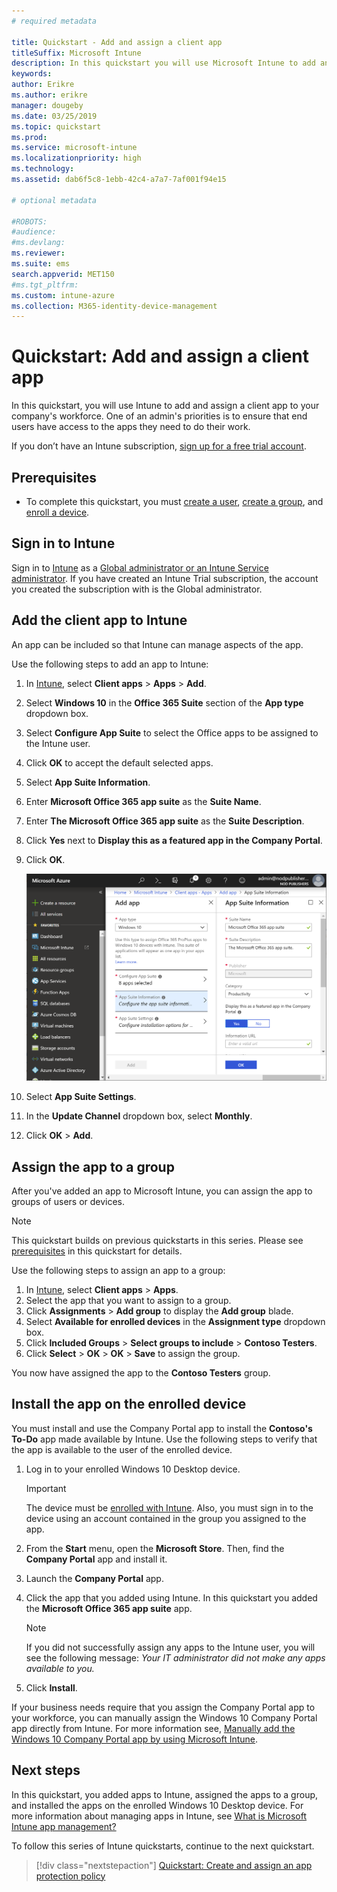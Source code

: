 ```yaml
---
# required metadata

title: Quickstart - Add and assign a client app
titleSuffix: Microsoft Intune
description: In this quickstart you will use Microsoft Intune to add and assign a client app.
keywords:
author: Erikre
ms.author: erikre
manager: dougeby
ms.date: 03/25/2019
ms.topic: quickstart
ms.prod:
ms.service: microsoft-intune
ms.localizationpriority: high
ms.technology:
ms.assetid: dab6f5c8-1ebb-42c4-a7a7-7af001f94e15

# optional metadata

#ROBOTS:
#audience:
#ms.devlang:
ms.reviewer:
ms.suite: ems
search.appverid: MET150
#ms.tgt_pltfrm:
ms.custom: intune-azure
ms.collection: M365-identity-device-management
---
```


# Quickstart: Add and assign a client app

In this quickstart, you will use Intune to add and assign a client app to your company's workforce. One of an admin's priorities is to ensure that end users have access to the apps they need to do their work. 

If you don’t have an Intune subscription, [sign up for a free trial account](free-trial-sign-up.md).

## Prerequisites

- To complete this quickstart, you must [create a user](quickstart-create-user.md), [create a group](quickstart-create-group.md), and [enroll a device](quickstart-setup-auto-enrollment.md).

## Sign in to Intune

Sign in to [Intune](https://aka.ms/intuneportal) as a [Global administrator or an Intune Service administrator](users-add.md#types-of-administrators). If you have created an Intune Trial subscription, the account you created the subscription with is the Global administrator.

## Add the client app to Intune

An app can be included so that Intune can manage aspects of the app. 

Use the following steps to add an app to Intune:

1. In [Intune](https://aka.ms/intuneportal), select **Client apps** > **Apps** > **Add**. 
2. Select **Windows 10** in the **Office 365 Suite** section of the **App type** dropdown box.
3. Select **Configure App Suite** to select the Office apps to be assigned to the Intune user.
4. Click **OK** to accept the default selected apps.
5. Select **App Suite Information**.
6. Enter **Microsoft Office 365 app suite** as the **Suite Name**.
7. Enter **The Microsoft Office 365 app suite** as the **Suite Description**.
8. Click **Yes** next to **Display this as a featured app in the Company Portal**.
9. Click **OK**.

    ![Screenshot of adding app information](media/quickstart-add-assign-app/quickstart-add-assign-app-01.png)

8. Select **App Suite Settings**.
9. In the **Update Channel** dropdown box, select **Monthly**.
10. Click **OK** > **Add**.

## Assign the app to a group

After you've added an app to Microsoft Intune, you can assign the app to groups of users or devices.

> [!NOTE]
> This quickstart builds on previous quickstarts in this series. Please see [prerequisites](quickstart-add-assign-app.md#prerequisites) in this quickstart for details.

Use the following steps to assign an app to a group:
1. In [Intune](https://aka.ms/intuneportal), select **Client apps** > **Apps**. 
2. Select the app that you want to assign to a group.	
3. Click **Assignments** > **Add group** to display the **Add group** blade.
4. Select **Available for enrolled devices** in the **Assignment type** dropdown box. 
5. Click **Included Groups** > **Select groups to include** > **Contoso Testers**.
6. Click **Select** > **OK** > **OK** > **Save** to assign the group.

You now have assigned the app to the **Contoso Testers** group.

## Install the app on the enrolled device

You must install and use the Company Portal app to install the **Contoso's To-Do** app made available by Intune. Use the following steps to verify that the app is available to the user of the enrolled device.

1. Log in to your enrolled Windows 10 Desktop device.

    > [!IMPORTANT]
    > The device must be [enrolled with Intune](quickstart-enroll-windows-device.md). Also, you must sign in to the device using an account contained in the group you assigned to the app.

2. From the **Start** menu, open the **Microsoft Store**. Then, find the **Company Portal** app and install it.
3. Launch the **Company Portal** app.
4. Click the app that you added using Intune. In this quickstart you added the **Microsoft Office 365 app suite** app.

    > [!NOTE]
    > If you did not successfully assign any apps to the Intune user, you will see the following message:
    > *Your IT administrator did not make any apps available to you.*

5. Click **Install**.

If your business needs require that you assign the Company Portal app to your workforce, you can manually assign the Windows 10 Company Portal app directly from Intune. For more information see, [Manually add the Windows 10 Company Portal app by using Microsoft Intune](store-apps-company-portal-app.md).

## Next steps

In this quickstart, you added apps to Intune, assigned the apps to a group, and installed the apps on the enrolled Windows 10 Desktop device. For more information about managing apps in Intune, see [What is Microsoft Intune app management?](app-management.md)

To follow this series of Intune quickstarts, continue to the next quickstart.

> [!div class="nextstepaction"]
> [Quickstart: Create and assign an app protection policy](quickstart-create-assign-app-policy.md)
